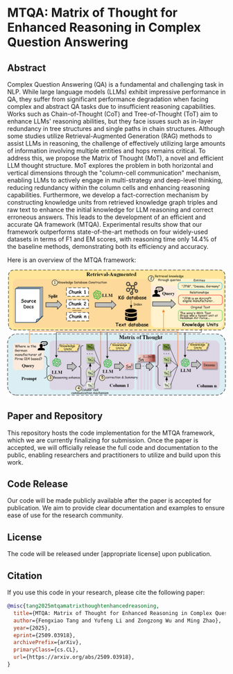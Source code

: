 # MTQA: Matrix of Thought for Enhanced Reasoning in Complex Question Answering


## Abstract ##

Complex Question Answering (QA) is a fundamental and challenging task in NLP. While large language models (LLMs) exhibit impressive performance in QA, they suffer from significant performance degradation when facing complex and abstract QA tasks due to insufficient reasoning capabilities. Works such as Chain-of-Thought (CoT) and Tree-of-Thought (ToT) aim to enhance LLMs' reasoning abilities, but they face issues such as in-layer redundancy in tree structures and single paths in chain structures. Although some studies utilize Retrieval-Augmented Generation (RAG) methods to assist LLMs in reasoning, the challenge of effectively utilizing large amounts of information involving multiple entities and hops remains critical. To address this, we propose the Matrix of Thought (MoT), a novel and efficient LLM thought structure. MoT explores the problem in both horizontal and vertical dimensions through the "column-cell communication" mechanism, enabling LLMs to actively engage in multi-strategy and deep-level thinking, reducing redundancy within the column cells and enhancing reasoning capabilities. Furthermore, we develop a fact-correction mechanism by constructing knowledge units from retrieved knowledge graph triples and raw text to enhance the initial knowledge for LLM reasoning and correct erroneous answers. This leads to the development of an efficient and accurate QA framework (MTQA). Experimental results show that our framework outperforms state-of-the-art methods on four widely-used datasets in terms of F1 and EM scores, with reasoning time only 14.4\% of the baseline methods, demonstrating both its efficiency and accuracy. 

Here is an overview of the MTQA framework: 

![MTQA Framework](images/MTQA.png)
## Paper and Repository ##

This repository hosts the code implementation for the MTQA framework, which we are currently finalizing for submission. Once the paper is accepted, we will officially release the full code and documentation to the public, enabling researchers and practitioners to utilize and build upon this work.

## Code Release ##

Our code will be made publicly available after the paper is accepted for publication. We aim to provide clear documentation and examples to ensure ease of use for the research community.

## License ##

The code will be released under [appropriate license] upon publication.

## Citation ##

If you use this code in your research, please cite the following paper:

```bibtex
@misc{tang2025mtqamatrixthoughtenhancedreasoning,
  title={MTQA: Matrix of Thought for Enhanced Reasoning in Complex Question Answering},
  author={Fengxiao Tang and Yufeng Li and Zongzong Wu and Ming Zhao},
  year={2025},
  eprint={2509.03918},
  archivePrefix={arXiv},
  primaryClass={cs.CL},
  url={https://arxiv.org/abs/2509.03918},
}
